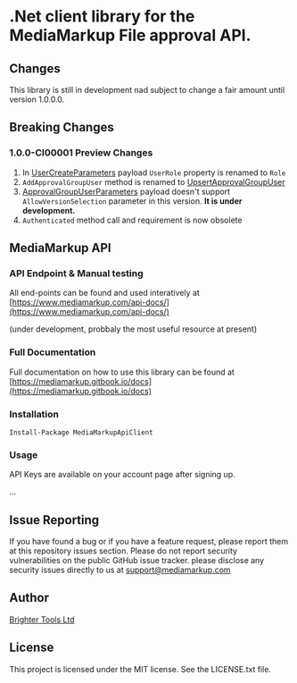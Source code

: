 
# .Net client library for the MediaMarkup File approval API.


## Changes

This library is still in development nad subject to change a fair amount until version 1.0.0.0.

## Breaking Changes 

### 1.0.0-CI00001 Preview Changes

1. In [UserCreateParameters](https://github.com/MediaMarkup/MediaMarkupApiClient.Net/blob/master/src/MediaMarkup/Api/Models/UserCreateParameters.cs#L51) payload `UserRole` property is renamed to `Role`
1. `AddApprovalGroupUser` method is renamed to [UpsertApprovalGroupUser](https://github.com/MediaMarkup/MediaMarkupApiClient.Net/blob/master/src/MediaMarkup/Api/IApprovals.cs#L128)
1. [ApprovalGroupUserParameters](https://github.com/MediaMarkup/MediaMarkupApiClient.Net/blob/master/src/MediaMarkup/Api/Models/ApprovalGroupUserParameters.cs) payload doesn't support `AllowVersionSelection` parameter in this version. **It is under development.**
1. `Authenticated` method call and requirement is now obsolete

## MediaMarkup API

### API Endpoint & Manual testing

All end-points can be found and used interatively at [https://www.mediamarkup.com/api-docs/](https://www.mediamarkup.com/api-docs/)

(under development, probbaly the most useful resource at present)

### Full Documentation

Full documentation on how to use this library can be found at [https://mediamarkup.gitbook.io/docs](https://mediamarkup.gitbook.io/docs)

### Installation

```
Install-Package MediaMarkupApiClient
```

### Usage

API Keys are available on your account page after signing up.  

...  

## Issue Reporting

If you have found a bug or if you have a feature request, please report them at this repository issues section. 
Please do not report security vulnerabilities on the public GitHub issue tracker. please disclose any security issues directly to us at support@mediamarkup.com

## Author

[Brighter Tools Ltd](www.brightertools.com)

## License

This project is licensed under the MIT license. See the LICENSE.txt file.
